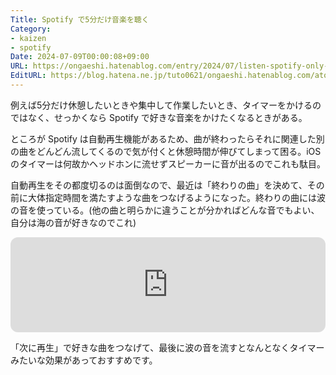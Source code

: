 ```yaml
---
Title: Spotify で5分だけ音楽を聴く
Category:
- kaizen
- spotify
Date: 2024-07-09T00:00:08+09:00
URL: https://ongaeshi.hatenablog.com/entry/2024/07/listen-spotify-only-5-min
EditURL: https://blog.hatena.ne.jp/tuto0621/ongaeshi.hatenablog.com/atom/entry/6801883189120491121
---
```


例えば5分だけ休憩したいときや集中して作業したいとき、タイマーをかけるのではなく、せっかくなら Spotify で好きな音楽をかけたくなるときがある。

ところが Spotify は自動再生機能があるため、曲が終わったらそれに関連した別の曲をどんどん流してくるので気が付くと休憩時間が伸びてしまって困る。iOS のタイマーは何故かヘッドホンに流せずスピーカーに音が出るのでこれも駄目。

自動再生をその都度切るのは面倒なので、最近は「終わりの曲」を決めて、その前に大体指定時間を満たすような曲をつなげるようになった。終わりの曲には波の音を使っている。(他の曲と明らかに違うことが分かればどんな音でもよい、自分は海の音が好きなのでこれ)

<iframe style="border-radius:12px" src="https://open.spotify.com/embed/track/1PZoHdDM71mzOFW1T6H03y?utm_source=generator" width="100%" height="152" frameBorder="0" allowfullscreen="" allow="autoplay; clipboard-write; encrypted-media; fullscreen; picture-in-picture" loading="lazy"></iframe>

「次に再生」で好きな曲をつなげて、最後に波の音を流すとなんとなくタイマーみたいな効果があっておすすめです。
